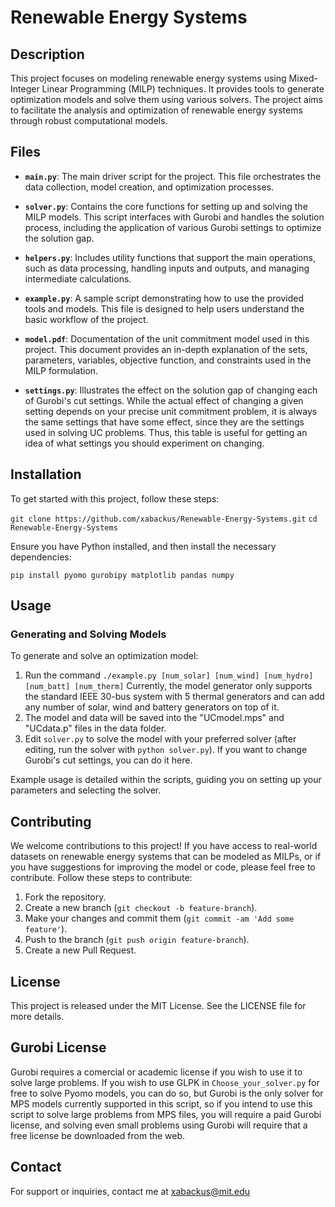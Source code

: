# Renewable Energy Systems

## Description
This project focuses on modeling renewable energy systems using Mixed-Integer Linear Programming (MILP) techniques. It provides tools to generate optimization models and solve them using various solvers. The project aims to facilitate the analysis and optimization of renewable energy systems through robust computational models.

## Files
- **`main.py`**: The main driver script for the project. This file orchestrates the data collection, model creation, and optimization processes.
  
- **`solver.py`**: Contains the core functions for setting up and solving the MILP models. This script interfaces with Gurobi and handles the solution process, including the application of various Gurobi settings to optimize the solution gap.

- **`helpers.py`**: Includes utility functions that support the main operations, such as data processing, handling inputs and outputs, and managing intermediate calculations.

- **`example.py`**: A sample script demonstrating how to use the provided tools and models. This file is designed to help users understand the basic workflow of the project.

- **`model.pdf`**: Documentation of the unit commitment model used in this project. This document provides an in-depth explanation of the sets, parameters, variables, objective function, and constraints used in the MILP formulation.

- **`settings.py`**: Illustrates the effect on the solution gap of changing each of Gurobi's cut settings. While the actual effect of changing a given setting depends on your precise unit commitment problem, it is always the same settings that have some effect, since they are the settings used in solving UC problems. Thus, this table is useful for getting an idea of what settings you should experiment on changing.

## Installation
To get started with this project, follow these steps:

`git clone https://github.com/xabackus/Renewable-Energy-Systems.git`
`cd Renewable-Energy-Systems`

Ensure you have Python installed, and then install the necessary dependencies:

`pip install pyomo gurobipy matplotlib pandas numpy`

## Usage
### Generating and Solving Models
To generate and solve an optimization model:
1. Run the command
`./example.py [num_solar] [num_wind] [num_hydro] [num_batt] [num_therm]`
Currently, the model generator only supports the standard IEEE 30-bus system with 5 thermal generators and can add any number of solar, wind and battery generators on top of it.
2. The model and data will be saved into the "UCmodel.mps" and "UCdata.p" files in the data folder.
3. Edit `solver.py` to solve the model with your preferred solver (after editing, run the solver with `python solver.py`). If you want to change Gurobi's cut settings, you can do it here.

Example usage is detailed within the scripts, guiding you on setting up your parameters and selecting the solver.

## Contributing
We welcome contributions to this project! If you have access to real-world datasets on renewable energy systems that can be modeled as MILPs, or if you have suggestions for improving the model or code, please feel free to contribute. Follow these steps to contribute:
1. Fork the repository.
2. Create a new branch (`git checkout -b feature-branch`).
3. Make your changes and commit them (`git commit -am 'Add some feature'`).
4. Push to the branch (`git push origin feature-branch`).
5. Create a new Pull Request.

## License
This project is released under the MIT License. See the LICENSE file for more details.

## Gurobi License
Gurobi requires a comercial or academic license if you wish to use it to solve large problems. If you wish to use GLPK in `Choose_your_solver.py` for free to solve Pyomo models, you can do so, but Gurobi is the only solver for MPS models currently supported in this script, so if you intend to use this script to solve large problems from MPS files, you will require a paid Gurobi license, and solving even small problems using Gurobi will require that a free license be downloaded from the web.

## Contact
For support or inquiries, contact me at xabackus@mit.edu
